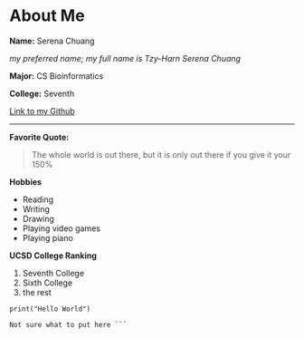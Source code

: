 # About Me

**Name:** Serena Chuang

*my preferred name; my full name is Tzy-Harn Serena Chuang*

**Major:** CS Bioinformatics

**College:** Seventh

[Link to my Github](https://github.com/serrachow)

---

**Favorite Quote:**

> The whole world is out there, but it is only out there if you give it your 150%

**Hobbies**

* Reading
* Writing
* Drawing
* Playing video games
* Playing piano

**UCSD College Ranking**

1. Seventh College
2. Sixth College
3. the rest

`print("Hello World")`

```# code block
Not sure what to put here ```
